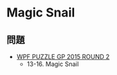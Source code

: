 # Magic Snail

## 問題
- [WPF PUZZLE GP 2015 ROUND 2](../questions/wpfpgp2015-2.md)
	- 13-16. Magic Snail
